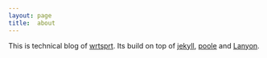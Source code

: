 ```yaml
---
layout: page
title:  about
---
```


This is technical blog of [wrtsprt](https://github.com/wrtsprt/). Its build on top of [jekyll](https://github.com/jekyll/jekyll),
[poole](https://github.com/poole) and [Lanyon](https://lanyon.getpoole.com).



